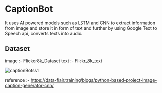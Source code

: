 # CaptionBot
It uses AI powered models such as LSTM and CNN to extract information from image and store it in form of text and further by using Google Text to Speech api, converts texts into audio.


## Dataset 
image :- Flicker8k_Dataset
text :- Flickr_8k_text

![captionBotss1](https://user-images.githubusercontent.com/31827089/131121108-f81dae8a-e37b-4755-88e5-efe8764f77eb.JPG)


reference :- https://data-flair.training/blogs/python-based-project-image-caption-generator-cnn/
